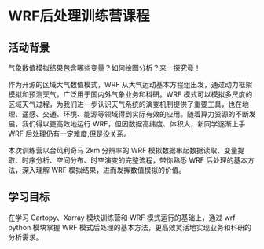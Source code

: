 # WRF后处理训练营课程

## 活动背景

气象数值模拟结果包含哪些变量？如何绘图分析？来一探究竟！

作为开源的区域大气数值模式，WRF 从大气运动基本方程组出发，通过动力框架模拟和预测天气，广泛用于国内外气象业务和科研。WRF 模式可以模拟多尺度的区域天气过程，为我们进一步认识天气系统的演变机制提供了重要工具，也在地理、遥感、交通、环境、能源等领域得到实际有效的应用。随着算力资源的不断发展，我们得以更高效地运行 WRF，但因数据高纬度、体积大，新同学逐渐上手 WRF 后处理仍有一定难度,但是没关系。

本次训练营以台风利奇马 2km 分辨率的 WRF 模拟数据串起数据读取、变量提取、时序分析、空间分布、时空演变的完整流程，带你熟悉 WRF 后处理的基本方法，深入理解 WRF 模拟结果，进而发挥数值模拟的价值。


## 学习目标

在学习 Cartopy、Xarray 模块训练营和 WRF 模式运行的基础上，通过 wrf-python 模块掌握 WRF 模式后处理的基本方法，更高效灵活地实现业务和科研的分析需求。
